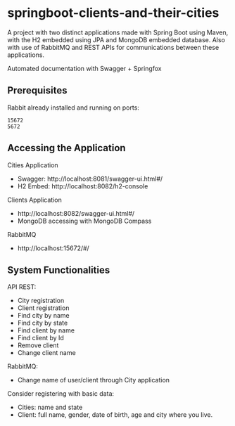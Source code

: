 # springboot-clients-and-their-cities
A project with two distinct applications made with Spring Boot using Maven, with the H2 embedded using JPA and MongoDB embedded database.
Also with use of RabbitMQ and REST APIs for communications between these applications.

Automated documentation with Swagger + Springfox
## Prerequisites
Rabbit already installed and running on ports:
```
15672
5672
```

## Accessing the Application

Cities Application
* Swagger: http://localhost:8081/swagger-ui.html#/
* H2 Embed: http://localhost:8082/h2-console

Clients Application
* http://localhost:8082/swagger-ui.html#/
* MongoDB accessing with MongoDB Compass

RabbitMQ
* http://localhost:15672/#/

## System Functionalities

API REST:
* City registration
* Client registration
* Find city by name
* Find city by state
* Find client by name
* Find client by Id
* Remove client
* Change client name

RabbitMQ:
* Change name of user/client through City application

Consider registering with basic data:
* Cities: name and state
* Client: full name, gender, date of birth, age and city where you live.
